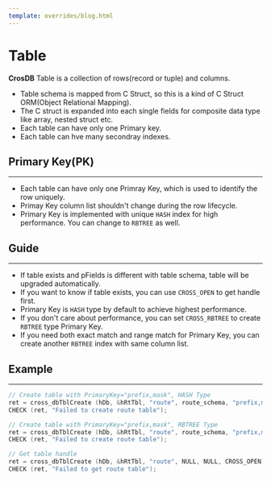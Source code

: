 ```yaml
---
template: overrides/blog.html
---
```


# Table
**CrosDB** Table is a collection of rows(record or tuple) and columns.

- Table schema is mapped from C Struct, so this is a kind of C Struct ORM(Object Relational Mapping).
- The C struct is expanded into each single fields for composite data type like array, nested struct etc.
- Each table can have only one Primary key.
- Each table can hve many secondray indexes.

## Primary Key(PK)
-------------------------------------------------------------------------------

- Each table can have only one Primray Key, which is used to identify the row uniquely.
- Primay Key column list shouldn't change during the row lifecycle.
- Primary Key is implemented with unique `HASH` index for high performance. You can change to `RBTREE` as well.


## Guide
-------------------------------------------------------------------------------

- If table exists and pFields is different with table schema, table will be upgraded automatically.
- If you want to know if table exists, you can use `CROSS_OPEN` to get handle first.
- Primary Key is `HASH` type by default to achieve highest performance.
- If you don't care about performance, you can set `CROSS_RBTREE` to create `RBTREE` type Primary Key.
- If you need both exact match and range match for Primary Key, you can create another `RBTREE` index with same column list.


## Example
-------------------------------------------------------------------------------

```c linenums="1"
// Create table with PrimaryKey="prefix,mask", HASH Type
ret = cross_dbTblCreate (hDb, &hRtTbl, "route", route_schema, "prefix,mask", 0);
CHECK (ret, "Failed to create route table");

// Create table with PrimaryKey="prefix,mask", RBTREE Type
ret = cross_dbTblCreate (hDb, &hRtTbl, "route", route_schema, "prefix,mask", CROSS_RBTREE);
CHECK (ret, "Failed to create route table");

// Get table handle
ret = cross_dbTblCreate (hDb, &hRtTbl, "route", NULL, NULL, CROSS_OPEN);
CHECK (ret, "Failed to get route table");
```
